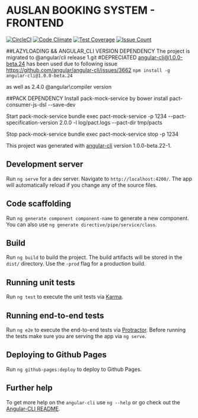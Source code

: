 # AUSLAN BOOKING SYSTEM - FRONTEND

[![CircleCI](https://circleci.com/bb/curvetomorrow/booking-system-frontend/tree/master.svg?style=svg)](https://circleci.com/bb/curvetomorrow/booking-system-frontend/tree/master)
[![Code Climate](https://codeclimate.com/repos/5858b42d43c09c72c3000c29/badges/c9005dc4d8c9a34aaa8d/gpa.svg)](https://codeclimate.com/repos/5858b42d43c09c72c3000c29/feed)
[![Test Coverage](https://codeclimate.com/repos/5858b42d43c09c72c3000c29/badges/c9005dc4d8c9a34aaa8d/coverage.svg)](https://codeclimate.com/repos/5858b42d43c09c72c3000c29/coverage)
[![Issue Count](https://codeclimate.com/repos/5858b42d43c09c72c3000c29/badges/c9005dc4d8c9a34aaa8d/issue_count.svg)](https://codeclimate.com/repos/5858b42d43c09c72c3000c29/feed)

##LAZYLOADING && ANGULAR_CLI VERSION DEPENDENCY
The project is migrated to @angular/cli release 1.git
#DEPRECIATED
angular-cli@1.0.0-beta.24 has been used due to following issue https://github.com/angular/angular-cli/issues/3662
 `npm install -g angular-cli@1.0.0-beta.24`

 as well as 2.4.0 @angular\compiler version


##PACK DEPENDENCY
Install pack-mock-service by
bower install pact-consumer-js-dsl --save-dev

Start pack-mock-service
bundle exec pact-mock-service -p 1234 --pact-specification-version 2.0.0 -l log/pact.logs --pact-dir tmp/pacts

Stop pack-mock-service
bundle exec pact-mock-service stop -p 1234

This project was generated with [angular-cli](https://github.com/angular/angular-cli) version 1.0.0-beta.22-1.

## Development server
Run `ng serve` for a dev server. Navigate to `http://localhost:4200/`. The app will automatically reload if you change any of the source files.

## Code scaffolding

Run `ng generate component component-name` to generate a new component. You can also use `ng generate directive/pipe/service/class`.

## Build

Run `ng build` to build the project. The build artifacts will be stored in the `dist/` directory. Use the `-prod` flag for a production build.

## Running unit tests

Run `ng test` to execute the unit tests via [Karma](https://karma-runner.github.io).

## Running end-to-end tests

Run `ng e2e` to execute the end-to-end tests via [Protractor](http://www.protractortest.org/).
Before running the tests make sure you are serving the app via `ng serve`.

## Deploying to Github Pages

Run `ng github-pages:deploy` to deploy to Github Pages.

## Further help

To get more help on the `angular-cli` use `ng --help` or go check out the [Angular-CLI README](https://github.com/angular/angular-cli/blob/master/README.md).
